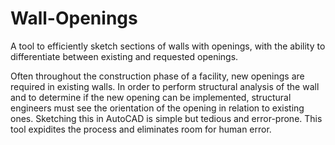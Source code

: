 # Wall-Openings
A tool to efficiently sketch sections of walls with openings, with the ability to differentiate between existing and requested openings.

Often throughout the construction phase of a facility, new openings are required in existing walls. In order to perform structural analysis of the wall and to determine if the new opening can be implemented, structural engineers must see the orientation of the opening in relation to existing ones. Sketching this in AutoCAD is simple but tedious and error-prone. This tool expidites the process and eliminates room for human error.

